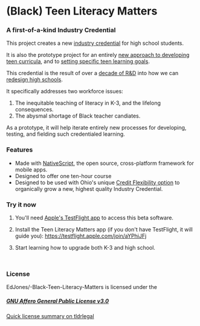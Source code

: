 # (Black) Teen Literacy Matters
### A first-of-a-kind Industry Credential

This project creates a new [industry credential](https://education.ohio.gov/Topics/Ohio-s-Graduation-Requirements/Contacts-and-Resources/Industry-Recognized-Credentials/Industry-Recognized-Credentials-by-Career-Field) for high school students. 

It is also the prototype project for an entirely [new approach to developing teen curricula](https://skunkworks-edu.com/#transparency), and to [setting specific teen learning goals](https://medium.com/@creditflex/pillars-of-a-hacked-high-school-experience-784ea60fd851).

This credential is the result of over a [decade of R&D](https://skunkworks-edu.com) into how we can [redesign high schools](https://fordhaminstitute.org/national/commentary/wonkathon-2022-we-must-reinvent-high-schools-state-policies-stand-way-how-do-we). 

It specifically addresses two workforce issues:
1. The inequitable teaching of literacy in K-3, and the lifelong consequences.
2. The abysmal shortage of Black teacher candiates. 

As a prototype, it will help iterate entirely new processes for developing, testing, and fielding such credentialed learning.


### Features
* Made with [NativeScript](https://features.apmreports.org/sold-a-story/), the open source, cross-platform framework for mobile apps.
* Designed to offer one ten-hour course 
* Designed to be used with Ohio's unique [Credit Flexibility option](https://education.ohio.gov/Topics/Ohio-Education-Options/Credit-Flexibility-Plan) to organically grow a new, highest quality Industry Credential.

### Try it now 
 
1. You'll need [Apple's TestFlight app](https://apps.apple.com/us/app/testflight/id899247664) to access this beta software. 


2. Install the Teen Literacy Matters app (if you don't have TestFlight, it will guide you): https://testflight.apple.com/join/aYPhiJFj 



3. Start learning how to upgrade both K-3 and high school. 

```


```


### License
EdJones/-Black-Teen-Literacy-Matters is licensed under the
##### [GNU Affero General Public License v3.0](https://github.com/EdJones/-Black-Teen-Literacy-Matters/blob/main/license)

[Quick license summary on tldrlegal](https://tldrlegal.com/license/gnu-affero-general-public-license-v3-(agpl-3.0))
